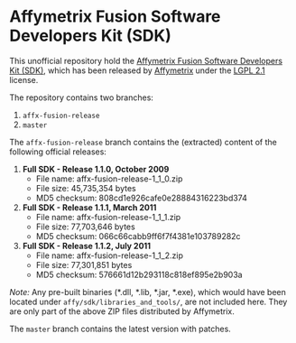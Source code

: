 # Affymetrix Fusion Software Developers Kit (SDK)

This unofficial repository hold the
[Affymetrix Fusion Software Developers Kit (SDK)],
which has been released by [Affymetrix](http://www.affymetrix.com/)
under the [LGPL 2.1](https://www.gnu.org/licenses/lgpl-2.1.html)
license.

The repository contains two branches:

1. `affx-fusion-release`
2. `master`

The `affx-fusion-release` branch contains the (extracted) content of
the following official releases: 

1. **Full SDK - Release 1.1.0, October 2009**
   - File name: affx-fusion-release-1\_1\_0.zip
   - File size: 45,735,354 bytes
   - MD5 checksum: 808cd1e926cafe0e28884316223bd374
2. **Full SDK - Release 1.1.1, March 2011**
   - File name: affx-fusion-release-1\_1\_1.zip
   - File size: 77,703,646 bytes
   - MD5 checksum: 066c66cabb9ff6f7f4381e103789282c
3. **Full SDK - Release 1.1.2, July 2011**
   - File name: affx-fusion-release-1\_1\_2.zip
   - File size: 77,301,851 bytes
   - MD5 checksum: 576661d12b293118c818ef895e2b903a

_Note:_ Any pre-built binaries (*.dll, *.lib, *.jar, *.exe), which would have been located under `affy/sdk/libraries_and_tools/`, are not included here.  They are only part of the above ZIP files distributed by Affymetrix.

The `master` branch contains the latest version with patches.


[Affymetrix Fusion Software Developers Kit (SDK)]: http://www.affymetrix.com/estore/partners_programs/programs/developer/fusion/index.affx?terms=no
